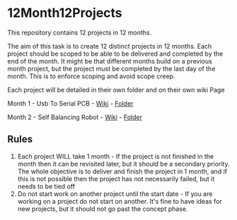 # 12Month12Projects
This repository contains 12 projects in 12 months.

The aim of this task is to create 12 distinct projects in 12 months. Each project should be scoped to be able to be delivered and completed by the end of the month. It might be that different months build on a previous month project, but the project must be completed by the last day of the month. This is to enforce scoping and avoid scope creep.

Each project will be detailed in their own folder and on their own wiki Page

Month 1 - Usb To Serial PCB - [Wiki](https://github.com/richClubb/12Month12Projects/wiki/Month-01-Usb-To-Serial-PCB) - [Folder](https://github.com/richClubb/12Month12Projects/tree/master/Month01_UsbToSerial)

Month 2 - Self Balancing Robot - [Wiki](https://github.com/richClubb/12Month12Projects/wiki/Month-02-Self-Balancing-Robot) - [Folder](https://github.com/richClubb/12Month12Projects/tree/master/Month02_SelfBalancingRobot)

## Rules
1. Each project WILL take 1 month - If the project is not finished in the month then it can be revisited later, but it should be a secondary priority. The whole objective is to deliver and finish the project in 1 month, and if this is not possible then the project has not necessarily failed, but it needs to be tied off
2. Do not start work on another project until the start date - If you are working on a project do not start on another. It's fine to have ideas for new projects, but it should not go past the concept phase.   
